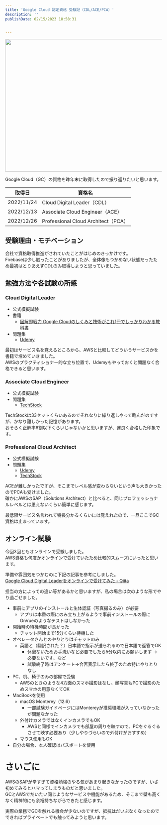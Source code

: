 ```yaml
---
title: 'Google Cloud 認定資格 受験記（CDL/ACE/PCA）'
description: ''
publishDate: 02/15/2023 18:58:31


---
```

<p><span itemscope itemtype="http://schema.org/Photograph"><img src="/images/hatena/20230215185729.png" width="640" height="426" loading="lazy" title="" class="hatena-fotolife" itemprop="image"></span></p>

<p>Google Cloud（GC）の資格を昨年末に取得したので振り返りたいと思います。</p>

<table>
<thead>
<tr>
<th>  取得日  </th>
<th>  資格名  </th>
</tr>
</thead>
<tbody>
<tr>
<td>  2022/11/24  </td>
<td>  Cloud Digital Leader（CDL）  </td>
</tr>
<tr>
<td>  2022/12/13  </td>
<td>  Associate Cloud Engineer（ACE）  </td>
</tr>
<tr>
<td>  2022/12/26  </td>
<td>  Professional Cloud Architect（PCA）  </td>
</tr>
</tbody>
</table>


<h2 id="受験理由モチベーション">受験理由・モチベーション</h2>

<p>会社で資格取得推進がされていたことがはじめのきっかけです。<br/>
Firebaseは少し触ったことがありましたが、全体像もつかめない状態だったため最初はとりあえずCDLのみ取得しようと思っていました。</p>

<h2 id="勉強方法や各試験の所感">勉強方法や各試験の所感</h2>

<h3 id="Cloud-Digital-Leader">Cloud Digital Leader</h3>

<ul>
<li>公式模擬試験</li>
<li>書籍

<ul>
<li><a href="https://www.amazon.co.jp/dp/4297123010/">図解即戦力 Google Cloudのしくみと技術がこれ1冊でしっかりわかる教科書</a></li>
</ul>
</li>
<li>問題集

<ul>
<li><a href="https://www.udemy.com/course/google-cloud-cloud-digital-leader-ja/">Udemy</a></li>
</ul>
</li>
</ul>


<p>最初はサービス名を覚えるところから、AWSと比較してどういうサービスかを書籍で埋めていきました。<br/>
AWSのプラクティショナー的な立ち位置で、Udemyもやっておくと問題なく合格できると思います。</p>

<h3 id="Associate-Cloud-Engineer">Associate Cloud Engineer</h3>

<ul>
<li>公式模擬試験</li>
<li>問題集

<ul>
<li><a href="https://techstock.jp/exam/ace/">TechStock</a></li>
</ul>
</li>
</ul>


<p>TechStockは33セットくらいあるのでそれなりに繰り返しやって臨んだのですが、かなり難しかった記憶があります。<br/>
おそらく正解率6割以下くらいじゃないかと思いますが、運良く合格した印象です。</p>

<h3 id="Professional-Cloud-Architect">Professional Cloud Architect</h3>

<ul>
<li>公式模擬試験</li>
<li>問題集

<ul>
<li><a href="https://www.udemy.com/course/google-cloud-professional-cloud-architect-i/">Udemy</a></li>
<li><a href="https://techstock.jp/exam/pca/">TechStock</a></li>
</ul>
</li>
</ul>


<p>ACEが難しかったですが、そこまでレベル感が変わらないという声も大きかったのでPCAも受けました。<br/>
確かにAWSのSAP（Solutions Architect）と比べると、同じプロフェッショナルレベルとは思えないくらい簡単に感じます。</p>

<p>最低限サービス名言われて特長分かるくらいには覚えれたので、一旦ここでGC資格は止まっています。</p>

<h2 id="オンライン試験">オンライン試験</h2>

<p>今回3回ともオンラインで受験しました。<br/>
AWS資格も何度かオンラインで受けていたため比較的スムーズにいったと思います。</p>

<p>準備や雰囲気をつかむのに下記の記事を参考にしました。<br/>
<a href="https://qiita.com/mugaki/items/eec91f1c1833fedee06b">Google Cloud Digital Leaderをオンラインで受けてみた - Qiita</a></p>

<p>担当の方によっての違い等があるかと思いますが、私の場合は次のような形でやり過ごせました。</p>

<ul>
<li>事前にアプリのインストールと生体認証（写真撮るのみ）が必要

<ul>
<li>アプリは本番の際にのみ立ち上がるようで事前インストールの際にOnVueのようなテストはしなかった</li>
</ul>
</li>
<li>開始時の待機時間が長かった

<ul>
<li>チャット開始まで15分くらい待機した</li>
</ul>
</li>
<li>オペレータさんとのやりとりはチャットのみ

<ul>
<li>英語と（翻訳された？）日本語で指示が送られるので日本語で返答でOK

<ul>
<li>休憩ないためお手洗いなど必要でしたら5分以内にお願いします → 必要ないです、など</li>
<li>試験終了時はアンケート→合否表示したら終了のため特にやりとりなし</li>
</ul>
</li>
</ul>
</li>
<li>PC、机、椅子のみの部屋で受験

<ul>
<li>AWSのときのような4方面のスマホ撮影はなし。顔写真もPCで撮影のためスマホの用意なくてOK</li>
</ul>
</li>
<li>MacBookを使用

<ul>
<li>macOS Monterey（12.6）

<ul>
<li>一部試験ガイドページにはMontereyが推奨環境が入っていなかったが問題なかった</li>
</ul>
</li>
<li>外付けカメラではなくインカメラでもOK

<ul>
<li>AWSと同様でインカメラでも部屋の周りを映すので、PCをぐるぐるさせて映す必要あり（少しやりづらいので外付けがおすすめ）</li>
</ul>
</li>
<li>マウス使用もOK</li>
</ul>
</li>
<li>自分の場合、本人確認はパスポートを使用</li>
</ul>


<h1 id="さいごに">さいごに</h1>

<p>AWSのSAPが辛すぎて資格勉強のやる気があまり起きなかったのですが、いざ初めてみるとハマってしまうものだと思いました。<br/>
GCとAWSでだいたい同じようなサービスや機能があるため、そこまで壁も高くなく精神的にも余裕持ちながらできたと感じます。</p>

<p>実際の業務でGCを触れる機会が少ないのですが、抵抗はだいぶなくなったのでできればプライベートでも触ってみようと思います。</p>

